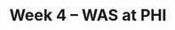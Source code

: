 ---
layout: game
title: Week 4 – WAS at PHI
season: 2010
game_id: 2010_04_WAS_PHI
away_team: WAS
home_team: PHI
---